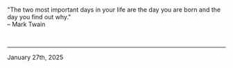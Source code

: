 
<br>

"The two most important days in your life are the day you are born and the day you find out why."\
  – Mark Twain
 
</br>

---
January 27th, 2025
